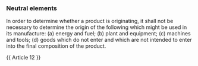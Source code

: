 ### Neutral elements

In order to determine whether a product is originating, it shall not be necessary to determine the origin of the following which might be used in its manufacture:
(a)	energy and fuel;
(b)	plant and equipment;
(c)	machines and tools;
(d)	goods which do not enter and which are not intended to enter into the final composition of the product.

{{ Article 12 }}
